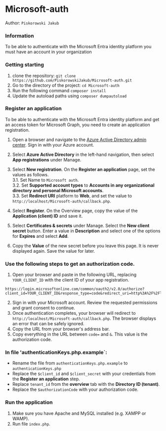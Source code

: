 # Microsoft-auth
Author: `Piskorowski Jakub`

### Information
To be able to authenticate with the Microsoft Entra identity platform you must have an account in your organization


### Getting starting

1. clone the repository: 
`git clone https://github.com/PiskorowskiJakub/Microsoft-auth.git`
2. Go to the directory of the project: 
`cd Microsoft-auth` 
3. Run the following command `composer install`
4. Update the autoload paths using `composer dumpautoload`

### Register an application

To be able to authenticate with the Microsoft Entra identity platform and get an access token for Microsoft Graph, you need to create an application registration. 
1. Open a browser and navigate to the [Azure Active Directory admin center](https://aad.portal.azure.com/). Sign in with your Azure account.
2. Select **Azure Active Directory** in the left-hand navigation, then select **App registrations** under Manage.
3. Select **New registration**. On the **Register an application** page, set the values as follows.  
  3.1. Set Name to `Microsoft auth`.  
  3.2. Set **Supported account types** to **Accounts in any organizational directory and personal Microsoft accounts**.  
  3.3. Set **Redirect URI** platform to **Web**, and set the value to `http://localhost/Microsoft-auth/callback.php`.

4. Select **Register**. On the Overview page, copy the value of the **Application (client) ID** and save it.
5. Select **Certificates & secrets** under Manage. Select the **New client secret** button. Enter a value in **Description** and select one of the options for **Expires** and select **Add**.
6. Copy the **Value** of the new secret before you leave this page. It is never displayed again. Save the value for later.

### Use the following steps to get an authorization code.

1. Open your browser and paste in the following URL, replacing `YOUR_CLIENT_ID` with the client ID of your app registration.
``` text
https://login.microsoftonline.com/common/oauth2/v2.0/authorize?client_id=YOUR_CLIENT_ID&response_type=code&redirect_uri=http%3A%2F%2Flocalhost&response_mode=query&scope=User.Read
```
2. Sign in with your Microsoft account. Review the requested permissions and grant consent to continue.
3. Once authentication completes, your browser will redirect to `http://localhost/Microsoft-auth/callback.php`. The browser displays an error that can be safely ignored.
4. Copy the URL from your browser's address bar.
5. Copy everything in the URL between `code=` and `&`. This value is the authorization code.

### In file 'authenticationKeys.php.example`:

- Rename the file from `authenticationKeys.php.example` to `authenticationKeys.php`
- Replace the `$client_id` and `$client_secret` with your credentials from the **Register an application** step.
- Replace `tenant_id` from the **overview** tab with the **Directory ID (tenant)**.
- Replace the `$authorizationCode` with your authorization code.

### Run the application

1. Make sure you have Apache and MySQL installed (e.g. XAMPP or WAMP).
2. Run file `index.php`. 

<!-- https://learn.microsoft.com/en-us/openapi/kiota/tutorials/php-azure?tabs=portal -->
